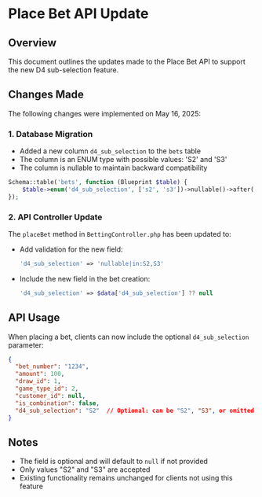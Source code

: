 # Place Bet API Update

## Overview
This document outlines the updates made to the Place Bet API to support the new D4 sub-selection feature.

## Changes Made
The following changes were implemented on May 16, 2025:

### 1. Database Migration
- Added a new column `d4_sub_selection` to the `bets` table
- The column is an ENUM type with possible values: 'S2' and 'S3'
- The column is nullable to maintain backward compatibility

```php
Schema::table('bets', function (Blueprint $table) {
    $table->enum('d4_sub_selection', ['s2', 's3'])->nullable()->after('is_combination');
});
```

### 2. API Controller Update
The `placeBet` method in `BettingController.php` has been updated to:

- Add validation for the new field:
  ```php
  'd4_sub_selection' => 'nullable|in:S2,S3'
  ```

- Include the new field in the bet creation:
  ```php
  'd4_sub_selection' => $data['d4_sub_selection'] ?? null
  ```

## API Usage
When placing a bet, clients can now include the optional `d4_sub_selection` parameter:

```json
{
  "bet_number": "1234",
  "amount": 100,
  "draw_id": 1,
  "game_type_id": 2,
  "customer_id": null,
  "is_combination": false,
  "d4_sub_selection": "S2"  // Optional: can be "S2", "S3", or omitted
}
```

## Notes
- The field is optional and will default to `null` if not provided
- Only values "S2" and "S3" are accepted
- Existing functionality remains unchanged for clients not using this feature
